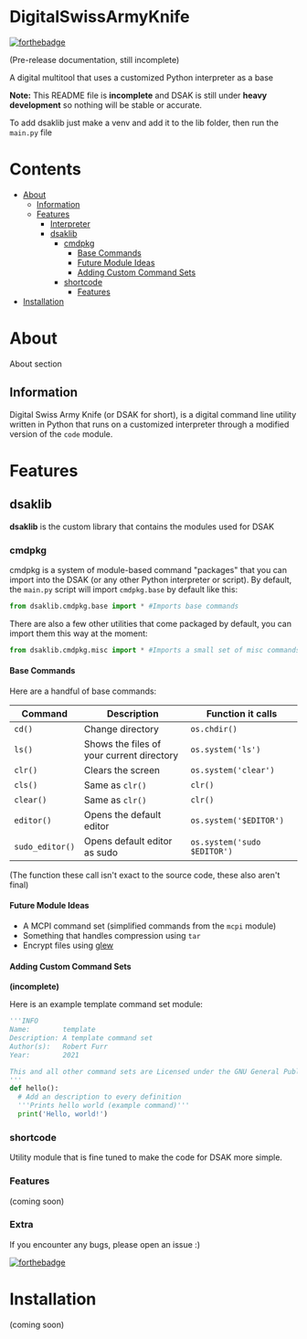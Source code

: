 # DigitalSwissArmyKnife
[![forthebadge](https://forthebadge.com/images/badges/made-with-python.svg)](https://forthebadge.com)

(Pre-release documentation, still incomplete)

A digital multitool that uses a customized Python interpreter as a base

**Note:** This README file is **incomplete** and DSAK is still under **heavy development** so nothing will be stable or accurate.

To add dsaklib just make a venv and add it to the lib folder, then run the `main.py` file

# Contents
* [About](#about)
  * [Information](#information)
  * [Features](#features)
      * [Interpreter](#interpreter)
      * [dsaklib](#dsaklib)
        * [cmdpkg](#cmdpkg) 
          * [Base Commands](#base-commands)
          * [Future Module Ideas](#future-module-ideas)
          * [Adding Custom Command Sets](#adding-custom-command-sets)
        * [shortcode](#shortcode) 
          * [Features](#features)
* [Installation](#installation)


# About
About section

## Information
Digital Swiss Army Knife (or DSAK for short), is a digital command line utility written in Python that runs on a customized interpreter through a modified version of the `code` module.

# Features

## dsaklib
**dsaklib** is the custom library that contains the modules used for DSAK

### cmdpkg
cmdpkg is a system of module-based command "packages" that you can import into the DSAK (or any other Python interpreter or script). By default, the `main.py` script will import `cmdpkg.base` by default like this:

```py
from dsaklib.cmdpkg.base import * #Imports base commands
```

There are also a few other utilities that come packaged by default, you can import them this way at the moment:

```py
from dsaklib.cmdpkg.misc import * #Imports a small set of misc commands
```

#### Base Commands
Here are a handful of base commands:

Command   | Description | Function it calls
--------- | ----------- | -------------
`cd()`    | Change directory | `os.chdir()`
`ls()`    | Shows the files of your current directory | `os.system('ls')`
`clr()`   | Clears the screen | `os.system('clear')`
`cls()`   | Same as `clr()` | `clr()`
`clear()` | Same as `clr()` | `clr()`
`editor()`| Opens the default editor | `os.system('$EDITOR')`
`sudo_editor()` | Opens default editor as sudo | `os.system('sudo $EDITOR')`

(The function these call isn't exact to the source code, these also aren't final)

#### Future Module Ideas
* A MCPI command set (simplified commands from the `mcpi` module)
* Something that handles compression using `tar`
* Encrypt files using [glew](https://github.com/B00bleaTea/glew)

#### Adding Custom Command Sets
**(incomplete)**

Here is an example template command set module:

```py
'''INFO
Name:        template
Description: A template command set
Author(s):   Robert Furr
Year:        2021

This and all other command sets are Licensed under the GNU General Public License. For more info, see the LICENSE file included with DSAK.
'''
def hello():
  # Add an description to every definition
  '''Prints hello world (example command)'''
  print('Hello, world!')

```

### shortcode
Utility module that is fine tuned to make the code for DSAK more simple.

### Features
(coming soon)

### Extra

If you encounter any bugs, please open an issue :)

[![forthebadge](https://forthebadge.com/images/badges/not-a-bug-a-feature.svg)](https://forthebadge.com)

# Installation
(coming soon)
